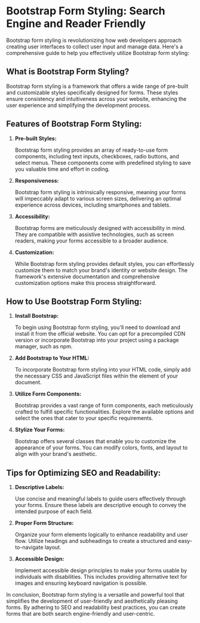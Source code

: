 # Bootstrap Form Styling: Search Engine and Reader Friendly

Bootstrap form styling is revolutionizing how web developers approach creating user interfaces to collect user input and manage data. Here's a comprehensive guide to help you effectively utilize Bootstrap form styling:

## What is Bootstrap Form Styling?

Bootstrap form styling is a framework that offers a wide range of pre-built and customizable styles specifically designed for forms. These styles ensure consistency and intuitiveness across your website, enhancing the user experience and simplifying the development process.

## Features of Bootstrap Form Styling:

1. **Pre-built Styles:**

   Bootstrap form styling provides an array of ready-to-use form components, including text inputs, checkboxes, radio buttons, and select menus. These components come with predefined styling to save you valuable time and effort in coding.

2. **Responsiveness:**

   Bootstrap form styling is intrinsically responsive, meaning your forms will impeccably adapt to various screen sizes, delivering an optimal experience across devices, including smartphones and tablets.

3. **Accessibility:**

   Bootstrap forms are meticulously designed with accessibility in mind. They are compatible with assistive technologies, such as screen readers, making your forms accessible to a broader audience.

4. **Customization:**

   While Bootstrap form styling provides default styles, you can effortlessly customize them to match your brand's identity or website design. The framework's extensive documentation and comprehensive customization options make this process straightforward.

## How to Use Bootstrap Form Styling:

1. **Install Bootstrap:**

   To begin using Bootstrap form styling, you'll need to download and install it from the official website. You can opt for a precompiled CDN version or incorporate Bootstrap into your project using a package manager, such as npm.

2. **Add Bootstrap to Your HTML:**

   To incorporate Bootstrap form styling into your HTML code, simply add the necessary CSS and JavaScript files within the <head> element of your document.

3. **Utilize Form Components:**

   Bootstrap provides a vast range of form components, each meticulously crafted to fulfill specific functionalities. Explore the available options and select the ones that cater to your specific requirements.

4. **Stylize Your Forms:**

   Bootstrap offers several classes that enable you to customize the appearance of your forms. You can modify colors, fonts, and layout to align with your brand's aesthetic.

## Tips for Optimizing SEO and Readability:

1. **Descriptive Labels:**

   Use concise and meaningful labels to guide users effectively through your forms. Ensure these labels are descriptive enough to convey the intended purpose of each field.

2. **Proper Form Structure:**

   Organize your form elements logically to enhance readability and user flow. Utilize headings and subheadings to create a structured and easy-to-navigate layout.

3. **Accessible Design:**

   Implement accessible design principles to make your forms usable by individuals with disabilities. This includes providing alternative text for images and ensuring keyboard navigation is possible.

In conclusion, Bootstrap form styling is a versatile and powerful tool that simplifies the development of user-friendly and aesthetically pleasing forms. By adhering to SEO and readability best practices, you can create forms that are both search engine-friendly and user-centric.
